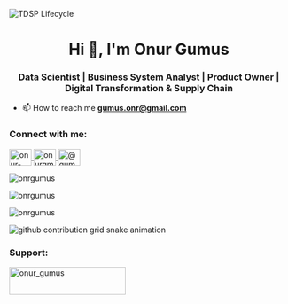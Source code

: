 ![TDSP Lifecycle](https://raw.githubusercontent.com/tirthajyoti/Data-science-best-resources/master/images/tdsp-lifecycle2.png)

<h1 align="center">Hi 👋, I'm Onur Gumus</h1>
<h3 align="center">Data Scientist | Business System Analyst | Product Owner | Digital Transformation & Supply Chain</h3>

- 📫 How to reach me **gumus.onr@gmail.com**

<h3 align="left">Connect with me:</h3>
<p align="left">
  <a href="https://linkedin.com/in/onur-gumus" target="_blank">
    <img align="center" src="https://raw.githubusercontent.com/rahuldkjain/github-profile-readme-generator/master/src/images/icons/Social/linked-in-alt.svg" alt="onur-gumus" height="30" width="40" />
  </a>
  <a href="https://kaggle.com/onurgm" target="_blank">
    <img align="center" src="https://raw.githubusercontent.com/rahuldkjain/github-profile-readme-generator/master/src/images/icons/Social/kaggle.svg" alt="onurgm" height="30" width="40" />
  </a>
  <a href="https://medium.com/@gumus.onr" target="_blank">
    <img align="center" src="https://raw.githubusercontent.com/rahuldkjain/github-profile-readme-generator/master/src/images/icons/Social/medium.svg" alt="@gumus.onr" height="30" width="40" />
  </a>
</p>

<p align="left">
  <img src="https://github-readme-stats.vercel.app/api/top-langs?username=onrgumus&show_icons=true&locale=en&layout=compact" alt="onrgumus" />
</p>

<p align="left">
  <img src="https://github-readme-stats.vercel.app/api?username=onrgumus&show_icons=true&locale=en" alt="onrgumus" />
</p>

<p align="left">
  <img src="https://github-readme-streak-stats.herokuapp.com/?user=onrgumus&" alt="onrgumus" />
</p>

<picture>
  <source media="(prefers-color-scheme: dark)" srcset="https://raw.githubusercontent.com/onrgumus/onrgumus/output/github-contribution-grid-snake-dark.svg">
  <source media="(prefers-color-scheme: light)" srcset="https://raw.githubusercontent.com/onrgumus/onrgumus/output/github-contribution-grid-snake.svg">
  <img alt="github contribution grid snake animation" src="https://raw.githubusercontent.com/onrgumus/onrgumus/output/github-contribution-grid-snake.svg">
</picture>

<h3 align="left">Support:</h3>
<p align="left">
  <a href="https://www.buymeacoffee.com/onur_gumus">
    <img align="left" src="https://cdn.buymeacoffee.com/buttons/v2/default-yellow.png" height="50" width="210" alt="onur_gumus" />
  </a>
</p>
